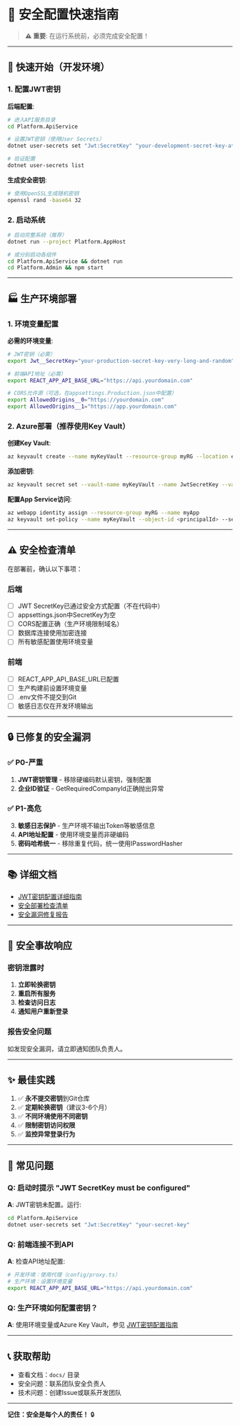 # 🔐 安全配置快速指南

> **⚠️ 重要**: 在运行系统前，必须完成安全配置！

---

## 🚀 快速开始（开发环境）

### 1. 配置JWT密钥

**后端配置**:

```bash
# 进入API服务目录
cd Platform.ApiService

# 设置JWT密钥（使用User Secrets）
dotnet user-secrets set "Jwt:SecretKey" "your-development-secret-key-at-least-32-characters-long"

# 验证配置
dotnet user-secrets list
```

**生成安全密钥**:

```bash
# 使用OpenSSL生成随机密钥
openssl rand -base64 32
```

### 2. 启动系统

```bash
# 启动完整系统（推荐）
dotnet run --project Platform.AppHost

# 或分别启动各组件
cd Platform.ApiService && dotnet run
cd Platform.Admin && npm start
```

---

## 🏭 生产环境部署

### 1. 环境变量配置

**必需的环境变量**:

```bash
# JWT密钥（必需）
export Jwt__SecretKey="your-production-secret-key-very-long-and-random"

# 前端API地址（必需）
export REACT_APP_API_BASE_URL="https://api.yourdomain.com"

# CORS允许源（可选，在appsettings.Production.json中配置）
export AllowedOrigins__0="https://yourdomain.com"
export AllowedOrigins__1="https://app.yourdomain.com"
```

### 2. Azure部署（推荐使用Key Vault）

**创建Key Vault**:

```bash
az keyvault create --name myKeyVault --resource-group myRG --location eastus
```

**添加密钥**:

```bash
az keyvault secret set --vault-name myKeyVault --name JwtSecretKey --value "your-secret"
```

**配置App Service访问**:

```bash
az webapp identity assign --resource-group myRG --name myApp
az keyvault set-policy --name myKeyVault --object-id <principalId> --secret-permissions get list
```

---

## ⚠️ 安全检查清单

在部署前，确认以下事项：

### 后端

- [ ] JWT SecretKey已通过安全方式配置（不在代码中）
- [ ] appsettings.json中SecretKey为空
- [ ] CORS配置正确（生产环境限制域名）
- [ ] 数据库连接使用加密连接
- [ ] 所有敏感配置使用环境变量

### 前端

- [ ] REACT_APP_API_BASE_URL已配置
- [ ] 生产构建前设置环境变量
- [ ] .env文件不提交到Git
- [ ] 敏感日志仅在开发环境输出

---

## 🔒 已修复的安全漏洞

### ✅ P0-严重

1. **JWT密钥管理** - 移除硬编码默认密钥，强制配置
2. **企业ID验证** - GetRequiredCompanyId正确抛出异常

### ✅ P1-高危

3. **敏感日志保护** - 生产环境不输出Token等敏感信息
4. **API地址配置** - 使用环境变量而非硬编码
5. **密码哈希统一** - 移除重复代码，统一使用IPasswordHasher

---

## 📚 详细文档

- [JWT密钥配置详细指南](docs/deployment/JWT-SECRET-CONFIGURATION.md)
- [安全部署检查清单](docs/deployment/SECURITY-CHECKLIST.md)
- [安全漏洞修复报告](docs/bugfixes/SECURITY-VULNERABILITIES-FIX.md)

---

## 🚨 安全事故响应

### 密钥泄露时

1. **立即轮换密钥**
2. **重启所有服务**
3. **检查访问日志**
4. **通知用户重新登录**

### 报告安全问题

如发现安全漏洞，请立即通知团队负责人。

---

## ✨ 最佳实践

1. ✅ **永不提交密钥**到Git仓库
2. ✅ **定期轮换密钥**（建议3-6个月）
3. ✅ **不同环境使用不同密钥**
4. ✅ **限制密钥访问权限**
5. ✅ **监控异常登录行为**

---

## 🎯 常见问题

### Q: 启动时提示 "JWT SecretKey must be configured"

**A**: JWT密钥未配置。运行:

```bash
cd Platform.ApiService
dotnet user-secrets set "Jwt:SecretKey" "your-secret-key"
```

### Q: 前端连接不到API

**A**: 检查API地址配置:

```bash
# 开发环境：使用代理（config/proxy.ts）
# 生产环境：设置环境变量
export REACT_APP_API_BASE_URL="https://api.yourdomain.com"
```

### Q: 生产环境如何配置密钥？

**A**: 使用环境变量或Azure Key Vault，参见 [JWT密钥配置指南](docs/deployment/JWT-SECRET-CONFIGURATION.md)

---

## 📞 获取帮助

- 查看文档：`docs/` 目录
- 安全问题：联系团队安全负责人
- 技术问题：创建Issue或联系开发团队

---

**记住：安全是每个人的责任！** 🔒
